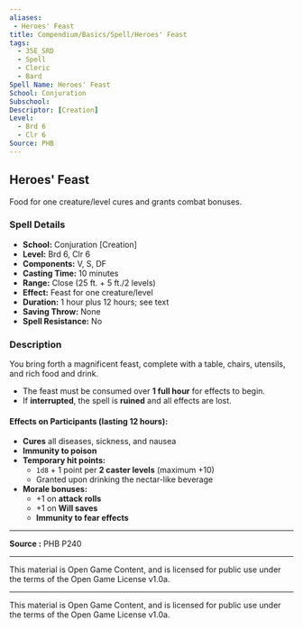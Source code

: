 ```yaml
---
aliases:
 - Heroes' Feast
title: Compendium/Basics/Spell/Heroes' Feast
tags:  
  - 35E_SRD  
  - Spell  
  - Cleric  
  - Bard  
Spell Name: Heroes' Feast
School: Conjuration
Subschool: 
Descriptor: [Creation]
Level:  
  - Brd 6  
  - Clr 6  
Source: PHB
---
```


## Heroes' Feast

Food for one creature/level cures and grants combat bonuses.

### Spell Details

- **School:** Conjuration [Creation]  
- **Level:** Brd 6, Clr 6  
- **Components:** V, S, DF  
- **Casting Time:** 10 minutes  
- **Range:** Close (25 ft. + 5 ft./2 levels)  
- **Effect:** Feast for one creature/level  
- **Duration:** 1 hour plus 12 hours; see text  
- **Saving Throw:** None  
- **Spell Resistance:** No  

### Description

You bring forth a magnificent feast, complete with a table, chairs, utensils, and rich food and drink.

- The feast must be consumed over **1 full hour** for effects to begin.  
- If **interrupted**, the spell is **ruined** and all effects are lost.

#### Effects on Participants (lasting 12 hours):
- **Cures** all diseases, sickness, and nausea  
- **Immunity to poison**  
- **Temporary hit points:**  
  - `1d8` + 1 point per **2 caster levels** (maximum +10)  
  - Granted upon drinking the nectar-like beverage  
- **Morale bonuses:**  
  - +1 on **attack rolls**  
  - +1 on **Will saves**  
  - **Immunity to fear effects**

---

**Source :** PHB P240

---

This material is Open Game Content, and is licensed for public use under  
the terms of the Open Game License v1.0a.

---

This material is Open Game Content, and is licensed for public use under the terms of the Open Game License v1.0a.
